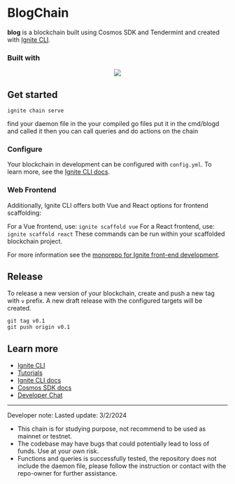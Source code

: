 # BlogChain

**blog** is a blockchain built using Cosmos SDK and Tendermint and created with [Ignite CLI](https://ignite.com/cli).

### Built with

<div align="center">
    <img src="https://skillicons.dev/icons?i=go"/> <br>
</div>

## Get started

```
ignite chain serve
```

find your daemon file in the your compiled go files
put it in the cmd/blogd and called it
then you can call queries and do actions on the chain

### Configure

Your blockchain in development can be configured with `config.yml`. To learn more, see the [Ignite CLI docs](https://docs.ignite.com).

### Web Frontend

Additionally, Ignite CLI offers both Vue and React options for frontend scaffolding:

For a Vue frontend, use: `ignite scaffold vue`
For a React frontend, use: `ignite scaffold react`
These commands can be run within your scaffolded blockchain project.

For more information see the [monorepo for Ignite front-end development](https://github.com/ignite/web).

## Release

To release a new version of your blockchain, create and push a new tag with `v` prefix. A new draft release with the configured targets will be created.

```
git tag v0.1
git push origin v0.1
```

## Learn more

- [Ignite CLI](https://ignite.com/cli)
- [Tutorials](https://docs.ignite.com/guide)
- [Ignite CLI docs](https://docs.ignite.com)
- [Cosmos SDK docs](https://docs.cosmos.network)
- [Developer Chat](https://discord.gg/ignite)

<hr>
Developer note:
Lasted update: 3/2/2024 <br>

- This chain is for studying purpose, not recommend to be used as mainnet or testnet.
- The codebase may have bugs that could potentially lead to loss of funds. Use at your own risk.
- Functions and queries is successfully tested, the repository does not include the daemon file, please follow the instruction or contact with the repo-owner for further assistance.
